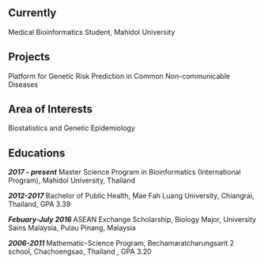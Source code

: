 ---
---
## Currently
Medical Bioinformatics Student, Mahidol University
## Projects
Platform for Genetic Risk Prediction in Common Non-communicable Diseases 
## Area of Interests
Biostatistics and Genetic Epidemiology
## Educations
<strong><em>2017 - present</em></strong> Master Science Program in Bioinformatics (International Program), Mahidol University, Thailand

<strong><em>2012-2017</em></strong> Bachelor of Public Health, Mae Fah Luang University, Chiangrai, Thailand, GPA 3.39

<strong><em>Febuary-July 2016 </em></strong> ASEAN Exchange Scholarship, Biology Major, University Sains Malaysia, Pulau Pinang, Malaysia

<strong><em> 2006-2011 </em></strong> Mathematic-Science Program, Bechamaratcharungsarit 2 school, Chachoengsao, Thailand , GPA 3.20
